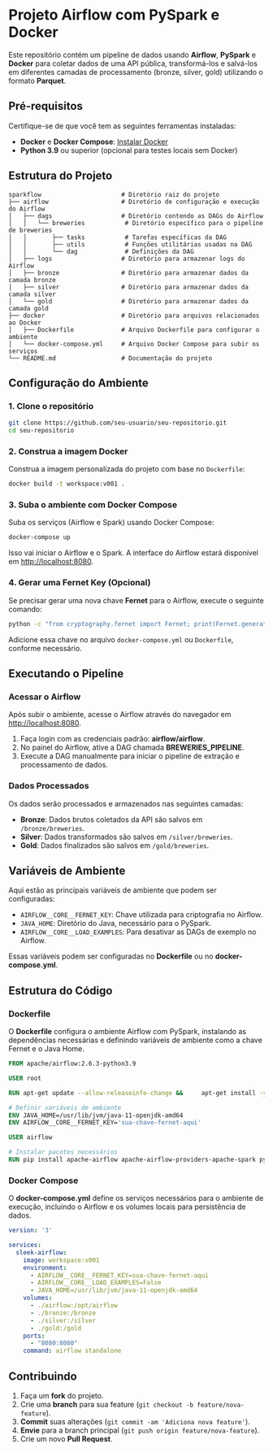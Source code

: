 
# Projeto Airflow com PySpark e Docker

Este repositório contém um pipeline de dados usando **Airflow**, **PySpark** e **Docker** para coletar dados de uma API pública, transformá-los e salvá-los em diferentes camadas de processamento (bronze, silver, gold) utilizando o formato **Parquet**.

## Pré-requisitos

Certifique-se de que você tem as seguintes ferramentas instaladas:

- **Docker** e **Docker Compose**: [Instalar Docker](https://docs.docker.com/get-docker/)
- **Python 3.9** ou superior (opcional para testes locais sem Docker)

## Estrutura do Projeto

```
sparkflow                      # Diretório raiz do projeto
├── airflow                    # Diretório de configuração e execução do Airflow
│   ├── dags                   # Diretório contendo as DAGs do Airflow
│   │   └── breweries           # Diretório específico para o pipeline de breweries
│   │       ├── tasks           # Tarefas específicas da DAG
│   │       ├── utils           # Funções utilitárias usadas na DAG
│   │       └── dag             # Definições da DAG
│   ├── logs                   # Diretório para armazenar logs do Airflow
│   ├── bronze                 # Diretório para armazenar dados da camada bronze
│   ├── silver                 # Diretório para armazenar dados da camada silver
│   └── gold                   # Diretório para armazenar dados da camada gold
├── docker                     # Diretório para arquivos relacionados ao Docker
│   ├── Dockerfile             # Arquivo Dockerfile para configurar o ambiente
│   └── docker-compose.yml     # Arquivo Docker Compose para subir os serviços
└── README.md                  # Documentação do projeto
```

## Configuração do Ambiente

### 1. Clone o repositório

```bash
git clone https://github.com/seu-usuario/seu-repositorio.git
cd seu-repositorio
```

### 2. Construa a imagem Docker

Construa a imagem personalizada do projeto com base no `Dockerfile`:

```bash
docker build -t workspace:v001 .
```

### 3. Suba o ambiente com Docker Compose

Suba os serviços (Airflow e Spark) usando Docker Compose:

```bash
docker-compose up
```

Isso vai iniciar o Airflow e o Spark. A interface do Airflow estará disponível em [http://localhost:8080](http://localhost:8080).

### 4. Gerar uma Fernet Key (Opcional)

Se precisar gerar uma nova chave **Fernet** para o Airflow, execute o seguinte comando:

```bash
python -c "from cryptography.fernet import Fernet; print(Fernet.generate_key().decode())"
```

Adicione essa chave no arquivo `docker-compose.yml` ou `Dockerfile`, conforme necessário.

## Executando o Pipeline

### Acessar o Airflow

Após subir o ambiente, acesse o Airflow através do navegador em [http://localhost:8080](http://localhost:8080).

1. Faça login com as credenciais padrão: **airflow/airflow**.
2. No painel do Airflow, ative a DAG chamada **BREWERIES_PIPELINE**.
3. Execute a DAG manualmente para iniciar o pipeline de extração e processamento de dados.

### Dados Processados

Os dados serão processados e armazenados nas seguintes camadas:

- **Bronze**: Dados brutos coletados da API são salvos em `/bronze/breweries`.
- **Silver**: Dados transformados são salvos em `/silver/breweries`.
- **Gold**: Dados finalizados são salvos em `/gold/breweries`.

## Variáveis de Ambiente

Aqui estão as principais variáveis de ambiente que podem ser configuradas:

- `AIRFLOW__CORE__FERNET_KEY`: Chave utilizada para criptografia no Airflow.
- `JAVA_HOME`: Diretório do Java, necessário para o PySpark.
- `AIRFLOW__CORE__LOAD_EXAMPLES`: Para desativar as DAGs de exemplo no Airflow.

Essas variáveis podem ser configuradas no **Dockerfile** ou no **docker-compose.yml**.

## Estrutura do Código

### Dockerfile

O **Dockerfile** configura o ambiente Airflow com PySpark, instalando as dependências necessárias e definindo variáveis de ambiente como a chave Fernet e o Java Home.

```dockerfile
FROM apache/airflow:2.6.3-python3.9

USER root

RUN apt-get update --allow-releaseinfo-change &&     apt-get install -y gcc python3-dev openjdk-11-jdk git apt-transport-https ca-certificates curl &&     apt-get clean && rm -rf /var/lib/apt/lists/*

# Definir variáveis de ambiente
ENV JAVA_HOME=/usr/lib/jvm/java-11-openjdk-amd64
ENV AIRFLOW__CORE__FERNET_KEY='sua-chave-fernet-aqui'

USER airflow

# Instalar pacotes necessários
RUN pip install apache-airflow apache-airflow-providers-apache-spark pyspark
```

### Docker Compose

O **docker-compose.yml** define os serviços necessários para o ambiente de execução, incluindo o Airflow e os volumes locais para persistência de dados.

```yaml
version: '3'

services:
  sleek-airflow:
    image: workspace:v001
    environment:
      - AIRFLOW__CORE__FERNET_KEY=sua-chave-fernet-aqui
      - AIRFLOW__CORE__LOAD_EXAMPLES=False
      - JAVA_HOME=/usr/lib/jvm/java-11-openjdk-amd64
    volumes:
      - ./airflow:/opt/airflow  
      - ./bronze:/bronze
      - ./silver:/silver
      - ./gold:/gold
    ports:
      - "8080:8080"
    command: airflow standalone
```

## Contribuindo

1. Faça um **fork** do projeto.
2. Crie uma **branch** para sua feature (`git checkout -b feature/nova-feature`).
3. **Commit** suas alterações (`git commit -am 'Adiciona nova feature'`).
4. **Envie** para a branch principal (`git push origin feature/nova-feature`).
5. Crie um novo **Pull Request**.

